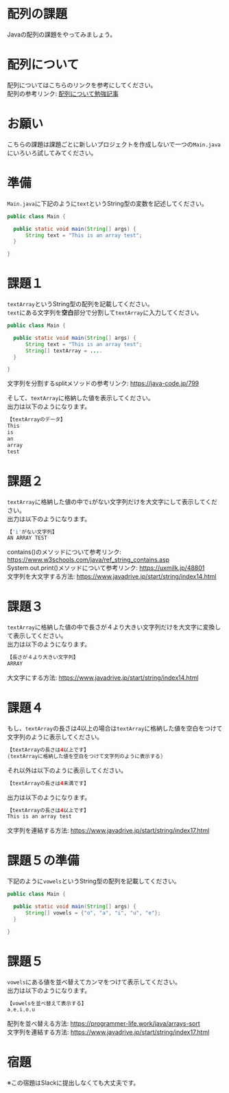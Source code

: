 # 配列の課題

Javaの配列の課題をやってみましょう。

# 配列について

配列についてはこちらのリンクを参考にしてください。   
配列の参考リンク: [配列について勉強記事](https://github.com/reytech-co-jp/yume-project/blob/feature/array_statement_questions/lessons/java/04-Java%E3%81%AE%E9%85%8D%E5%88%97%E5%95%8F%E9%A1%8C/Java%E9%85%8D%E5%88%97%E3%81%AE%E5%8B%89%E5%BC%B7%E8%A8%98%E4%BA%8B.md#java%E9%85%8D%E5%88%97%E3%81%AB%E3%81%A4%E3%81%84%E3%81%A6)

# お願い

こちらの課題は課題ごとに新しいプロジェクトを作成しないで一つの`Main.java`にいろいろ試してみてください。

# 準備

`Main.java`に下記のように`text`というString型の変数を記述してください。   
```java
public class Main {

  public static void main(String[] args) {
      String text = "This is an array test";
  }

}
```

# 課題１

`textArray`というString型の配列を記載してください。   
`text`にある文字列を<strong>空白</strong>部分で分割して`textArray`に入力してください。
```java
public class Main {

  public static void main(String[] args) {
      String text = "This is an array test";
      String[] textArray = ....
  }

}
```
文字列を分割するsplitメソッドの参考リンク: https://java-code.jp/799   

そして、`textArray`に格納した値を表示してください。   
出力は以下のようになります。
```java
【textArrayのデータ】
This
is
an
array
test
```

# 課題２

`textArray`に格納した値の中で`i`がない文字列だけを大文字にして表示してください。   
出力は以下のようになります。
```java
【'i'がない文字列】
AN ARRAY TEST
```
contains()のメソッドについて参考リンク: https://www.w3schools.com/java/ref_string_contains.asp  
System.out.print()メソッドについて参考リンク: https://uxmilk.jp/48801   
文字列を大文字する方法: https://www.javadrive.jp/start/string/index14.html

# 課題３ 

`textArray`に格納した値の中で長さが４より大きい文字列だけを大文字に変換して表示してください。   
出力は以下のようになります。
```java
【長さが４より大きい文字列】
ARRAY
```
大文字にする方法: https://www.javadrive.jp/start/string/index14.html

# 課題４

もし、`textArray`の長さは4以上の場合は`textArray`に格納した値を空白をつけて文字列のように表示してください。
```java
【textArrayの長さは4以上です】
{textArrayに格納した値を空白をつけて文字列のように表示する}
```
それ以外は以下のように表示してください。
```java
【textArrayの長さは4未満です】
```

出力は以下のようになります。
```java
【textArrayの長さは4以上です】
This is an array test
```
文字列を連結する方法: https://www.javadrive.jp/start/string/index17.html

# 課題５の準備 

下記のように`vowels`というString型の配列を記載してください。
```java
public class Main {

  public static void main(String[] args) {
      String[] vowels = {"o", "a", "i", "u", "e"};
  }

}
```

# 課題５

`vowels`にある値を並べ替えてカンマをつけて表示してください。   
出力は以下のようになります。
```java
【vowelsを並べ替えて表示する】
a,e,i,o,u
```
配列を並べ替える方法: https://programmer-life.work/java/arrays-sort   
文字列を連結する方法: https://www.javadrive.jp/start/string/index17.html

# 宿題

※この宿題はSlackに提出しなくても大丈夫です。
